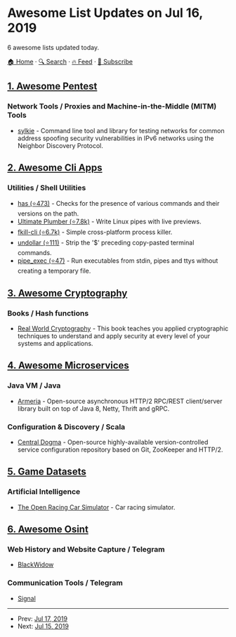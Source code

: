 # Awesome List Updates on Jul 16, 2019

6 awesome lists updated today.

[🏠 Home](/README.md) · [🔍 Search](https://test.trackawesomelist.com/search/) · [🔥 Feed](https://test.trackawesomelist.com/rss.xml) · [📮 Subscribe](https://trackawesomelist.us17.list-manage.com/subscribe?u=d2f0117aa829c83a63ec63c2f&id=36a103854c)



## [1. Awesome Pentest](/content/enaqx/awesome-pentest/README.md)

### Network Tools / Proxies and Machine-in-the-Middle (MITM) Tools

*   [sylkie](https://dlrobertson.github.io/sylkie/) - Command line tool and library for testing networks for common address spoofing security vulnerabilities in IPv6 networks using the Neighbor Discovery Protocol.

## [2. Awesome Cli Apps](/content/agarrharr/awesome-cli-apps/README.md)

### Utilities / Shell Utilities

*   [has (⭐473)](https://github.com/kdabir/has) - Checks for the presence of various commands and their versions on the path.
*   [Ultimate Plumber (⭐7.8k)](https://github.com/akavel/up) - Write Linux pipes with live previews.
*   [fkill-cli (⭐6.7k)](https://github.com/sindresorhus/fkill-cli) - Simple cross-platform process killer.
*   [undollar (⭐111)](https://github.com/ImFeelingDucky/undollar) - Strip the '$' preceding copy-pasted terminal commands.
*   [pipe\_exec (⭐47)](https://github.com/koraa/pipe_exec) - Run executables from stdin, pipes and ttys without creating a temporary file.

## [3. Awesome Cryptography](/content/sobolevn/awesome-cryptography/README.md)

### Books / Hash functions

*   [Real World Cryptography](https://www.manning.com/books/real-world-cryptography/) - This book teaches you applied cryptographic techniques to understand and apply security at every level of your systems and applications.

## [4. Awesome Microservices](/content/mfornos/awesome-microservices/README.md)

### Java VM / Java

*   [Armeria](https://line.github.io/armeria/) - Open-source asynchronous HTTP/2 RPC/REST client/server library built on top of Java 8, Netty, Thrift and gRPC.

### Configuration & Discovery / Scala

*   [Central Dogma](https://line.github.io/centraldogma/) - Open-source highly-available version-controlled service configuration repository based on Git, ZooKeeper and HTTP/2.

## [5. Game Datasets](/content/leomaurodesenv/game-datasets/README.md)

### Artificial Intelligence

*   [The Open Racing Car Simulator](http://torcs.sourceforge.net/) - Car racing simulator.

## [6. Awesome Osint](/content/jivoi/awesome-osint/README.md)

### Web History and Website Capture / Telegram

*   [BlackWidow](http://softbytelabs.com/wp/blackwidow/)

### Communication Tools / Telegram

*   [Signal](https://signal.org/)

---

- Prev: [Jul 17, 2019](/content/2019/07/17/README.md)
- Next: [Jul 15, 2019](/content/2019/07/15/README.md)